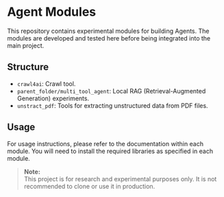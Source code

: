 # Agent Modules

This repository contains experimental modules for building Agents. The modules are developed and tested here before being integrated into the main project.

## Structure

- `crawl4ai`: Crawl tool.
- `parent_folder/multi_tool_agent`: Local RAG (Retrieval-Augmented Generation) experiments.
- `unstract_pdf`: Tools for extracting unstructured data from PDF files.

## Usage

For usage instructions, please refer to the documentation within each module. You will need to install the required libraries as specified in each module.

> **Note:**\
> This project is for research and experimental purposes only. It is not recommended to clone or use it in production.
